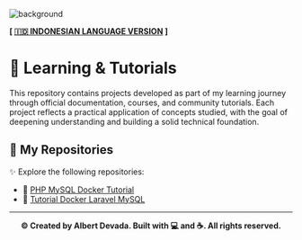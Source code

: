 ![background](https://i.pinimg.com/originals/90/70/32/9070324cdfc07c68d60eed0c39e77573.gif)

**[ [🇮🇩 INDONESIAN LANGUAGE VERSION](https://translate.google.com/translate?hl=&sl=en&tl=id&u=https://github.com/albertdveada/Learning/blob/main/README.md) ]**

# 📘 Learning & Tutorials
This repository contains projects developed as part of my learning journey through official documentation, courses, and community tutorials. Each project reflects a practical application of concepts studied, with the goal of deepening understanding and building a solid technical foundation.

## 📁 My Repositories
✨ Explore the following repositories:

- 🔗 [PHP MySQL Docker Tutorial](https://github.com/albertdveada/PHP-MySQL-Docker-Tutorial)
- 🔗 [Tutorial Docker Laravel MySQL](https://github.com/albertdveada/Tutorial-Docker-Laravel-MySQL)

---

<p align="center">
  <b>© Created by Albert Devada. Built with 💻 and ☕. All rights reserved.</b>
</p>
